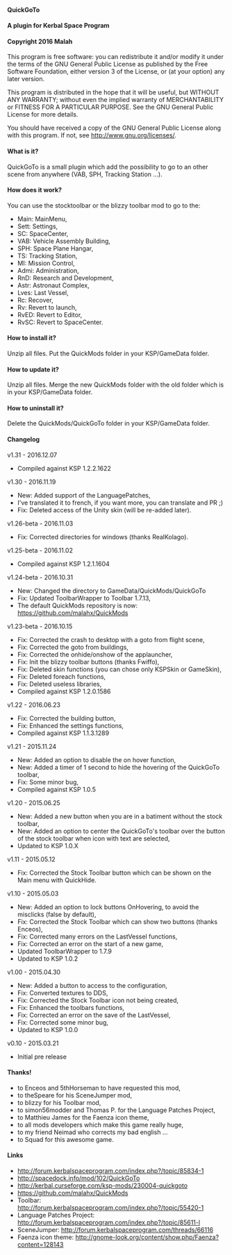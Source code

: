 ﻿#### QuickGoTo
#### A plugin for Kerbal Space Program
#### Copyright 2016 Malah

This program is free software: you can redistribute it and/or modify
it under the terms of the GNU General Public License as published by
the Free Software Foundation, either version 3 of the License, or
(at your option) any later version.

This program is distributed in the hope that it will be useful,
but WITHOUT ANY WARRANTY; without even the implied warranty of
MERCHANTABILITY or FITNESS FOR A PARTICULAR PURPOSE.  See the
GNU General Public License for more details.

You should have received a copy of the GNU General Public License
along with this program.  If not, see <http://www.gnu.org/licenses/>. 


#### What is it?

QuickGoTo is a small plugin which add the possibility to go to an other scene from anywhere (VAB, SPH, Tracking Station ...).

#### How does it work?

You can use the stocktoolbar or the blizzy toolbar mod to go to the:
* Main: MainMenu,
* Sett: Settings,
* SC: SpaceCenter,
* VAB: Vehicle Assembly Building,
* SPH: Space Plane Hangar,
* TS: Tracking Station,
* MI: Mission Control,
* Admi: Administration,
* RnD: Research and Development,
* Astr: Astronaut Complex,
* Lves: Last Vessel,
* Rc: Recover,
* Rv: Revert to launch,
* RvED: Revert to Editor,
* RvSC: Revert to SpaceCenter.

#### How to install it?

Unzip all files. Put the QuickMods folder in your KSP/GameData folder.

#### How to update it?

Unzip all files. Merge the new QuickMods folder with the old folder which is in your KSP/GameData folder.

#### How to uninstall it?

Delete the QuickMods/QuickGoTo folder in your KSP/GameData folder.

#### Changelog

v1.31 - 2016.12.07
* Compiled against KSP 1.2.2.1622

v1.30 - 2016.11.19
* New: Added support of the LanguagePatches,
* I've translated it to french, if you want more, you can translate and PR ;)
* Fix: Deleted access of the Unity skin (will be re-added later).

v1.26-beta - 2016.11.03
* Fix: Corrected directories for windows (thanks RealKolago).

v1.25-beta - 2016.11.02
* Compiled against KSP 1.2.1.1604

v1.24-beta - 2016.10.31
* New: Changed the directory to GameData/QuickMods/QuickGoTo
* Fix: Updated ToolbarWrapper to Toolbar 1.7.13,
* The default QuickMods repository is now: https://github.com/malahx/QuickMods

v1.23-beta - 2016.10.15
* Fix: Corrected the crash to desktop with a goto from flight scene,
* Fix: Corrected the goto from buildings,
* Fix: Corrected the onhide/onshow of the applauncher,
* Fix: Init the blizzy toolbar buttons (thanks Fwiffo),
* Fix: Deleted skin functions (you can chose only KSPSkin or GameSkin),
* Fix: Deleted foreach functions,
* Fix: Deleted useless libraries,
* Compiled against KSP 1.2.0.1586

v1.22 - 2016.06.23
* Fix: Corrected the building button,
* Fix: Enhanced the settings functions,
* Compiled against KSP 1.1.3.1289

v1.21 - 2015.11.24
* New: Added an option to disable the on hover function,
* New: Added a timer of 1 second to hide the hovering of the QuickGoTo toolbar,
* Fix: Some minor bug,
* Compiled against KSP 1.0.5

v1.20 - 2015.06.25
* New: Added a new button when you are in a batiment without the stock toolbar,
* New: Added an option to center the QuickGoTo's toolbar over the button of the stock toolbar when icon with text are selected,
* Updated to KSP 1.0.X

v1.11 - 2015.05.12
* Fix: Corrected the Stock Toolbar button which can be shown on the Main menu with QuickHide.

v1.10 - 2015.05.03
* New: Added an option to lock buttons OnHovering, to avoid the misclicks (false by default),
* Fix: Corrected the Stock Toolbar which can show two buttons (thanks Enceos),
* Fix: Corrected many errors on the LastVessel functions,
* Fix: Corrected an error on the start of a new game,
* Updated ToolbarWrapper to 1.7.9
* Updated to KSP 1.0.2

v1.00 - 2015.04.30
* New: Added a button to access to the configuration,
* Fix: Converted textures to DDS,
* Fix: Corrected the Stock Toolbar icon not being created,
* Fix: Enhanced the toolbars functions,
* Fix: Corrected an error on the save of the LastVessel,
* Fix: Corrected some minor bug,
* Updated to KSP 1.0.0

v0.10 - 2015.03.21
* Initial pre release

#### Thanks!

* to Enceos and 5thHorseman to have requested this mod,
* to theSpeare for his SceneJumper mod,
* to blizzy for his Toolbar mod,
* to simon56modder and Thomas P. for the Language Patches Project,
* to Matthieu James for the Faenza icon theme,
* to all mods developers which make this game really huge,
* to my friend Neimad who corrects my bad english ...
* to Squad for this awesome game.

#### Links

* http://forum.kerbalspaceprogram.com/index.php?/topic/85834-1
* http://spacedock.info/mod/102/QuickGoTo
* http://kerbal.curseforge.com/ksp-mods/230004-quickgoto
* https://github.com/malahx/QuickMods
* Toolbar: http://forum.kerbalspaceprogram.com/index.php?/topic/55420-1
* Language Patches Project: http://forum.kerbalspaceprogram.com/index.php?/topic/85611-l
* SceneJumper: http://forum.kerbalspaceprogram.com/threads/66116
* Faenza icon theme: http://gnome-look.org/content/show.php/Faenza?content=128143
